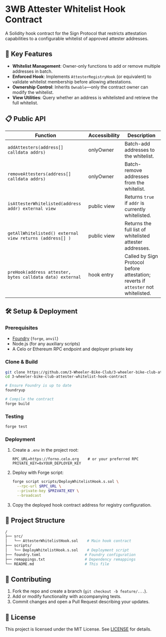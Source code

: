 # 3WB Attester Whitelist Hook Contract

A Solidity hook contract for the Sign Protocol that restricts attestation capabilities to a configurable whitelist of approved attester addresses.

## 🚀 Key Features

- **Whitelist Management**: Owner-only functions to add or remove multiple addresses in batch.
- **Enforced Hook**: Implements `AttesterRegistryHook` (or equivalent) to validate whitelist membership before allowing attestations.
- **Ownership Control**: Inherits `Ownable`—only the contract owner can modify the whitelist.
- **View Utilities**: Query whether an address is whitelisted and retrieve the full whitelist.

## 📋 Public API

| Function                                                   | Accessibility | Description                                                 |
| ---------------------------------------------------------- | ------------- | ----------------------------------------------------------- |
| `addAttesters(address[] calldata addrs)`                   | onlyOwner     | Batch-add addresses to the whitelist.                       |
| `removeAttesters(address[] calldata addrs)`                | onlyOwner     | Batch-remove addresses from the whitelist.                  |
| `isAttesterWhitelisted(address addr) external view`        | public view   | Returns `true` if `addr` is currently whitelisted.         |
| `getAllWhitelisted() external view returns (address[] )`   | public view   | Returns the full list of whitelisted attester addresses.    |
| `preHook(address attester, bytes calldata data) external`  | hook entry    | Called by Sign Protocol before attestation; reverts if `attester` not whitelisted. |

## 🛠 Setup & Deployment

### Prerequisites

- [Foundry](https://book.getfoundry.sh/) (`forge`, `anvil`)
- Node.js (for any auxiliary scripts)
- A Celo or Ethereum RPC endpoint and deployer private key

### Clone & Build

```bash
git clone https://github.com/3-Wheeler-Bike-Club/3-wheeler-bike-club-attester-whitelist-hook-contract.git
cd 3-wheeler-bike-club-attester-whitelist-hook-contract

# Ensure Foundry is up to date
foundryup

# Compile the contract
forge build
```

### Testing

```bash
forge test
```

### Deployment

1. Create a `.env` in the project root:

   ```env
   RPC_URL=https://forno.celo.org    # or your preferred RPC
   PRIVATE_KEY=0xYOUR_DEPLOYER_KEY
   ```

2. Deploy with Forge script:

   ```bash
   forge script scripts/DeployWhitelistHook.s.sol \
     --rpc-url $RPC_URL \
     --private-key $PRIVATE_KEY \
     --broadcast
   ```

3. Copy the deployed hook contract address for registry configuration.

## 📁 Project Structure

```bash
/
├── src/
│   └── AttesterWhitelistHook.sol    # Main hook contract
├── scripts/
│   └── DeployWhitelistHook.s.sol    # Deployment script
├── foundry.toml                    # Foundry configuration
├── remappings.txt                  # Dependency remappings
└── README.md                       # This file
```

## 🤝 Contributing

1. Fork the repo and create a branch (`git checkout -b feature/...`).
2. Add or modify functionality with accompanying tests.
3. Commit changes and open a Pull Request describing your updates.

## 📄 License

This project is licensed under the MIT License. See [LICENSE](LICENSE) for details.
```

